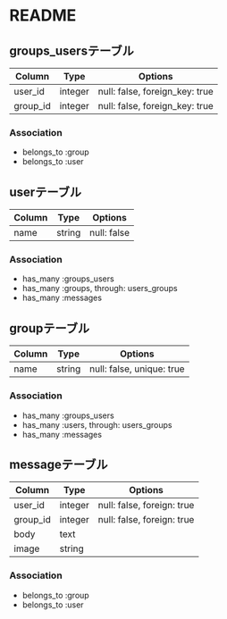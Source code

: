 # README
## groups_usersテーブル

|Column|Type|Options|
|------|----|-------|
|user_id|integer|null: false, foreign_key: true|
|group_id|integer|null: false, foreign_key: true|

### Association
- belongs_to :group
- belongs_to :user

## userテーブル
|Column|Type|Options|
|------|----|-------|
|name|string|null: false|

### Association
- has_many :groups_users
- has_many :groups, through: users_groups
- has_many :messages

## groupテーブル
|Column|Type|Options|
|------|----|-------|
|name|string|null: false, unique: true|

### Association
- has_many :groups_users
- has_many :users, through: users_groups
- has_many :messages

## messageテーブル
|Column|Type|Options|
|------|----|-------|
|user_id|integer|null: false, foreign: true|
|group_id|integer|null: false, foreign: true|
|body|text|
|image|string|

### Association
- belongs_to :group
- belongs_to :user
